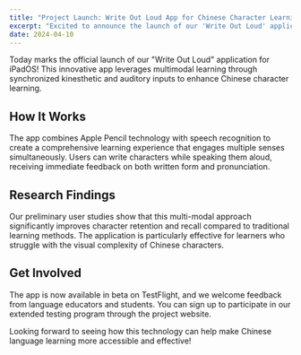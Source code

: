 ```yaml
---
title: "Project Launch: Write Out Loud App for Chinese Character Learning"
excerpt: "Excited to announce the launch of our 'Write Out Loud' application, a new multi-modal approach to learning Chinese characters."
date: 2024-04-10
---
```


Today marks the official launch of our "Write Out Loud" application for iPadOS! This innovative app leverages multimodal learning through synchronized kinesthetic and auditory inputs to enhance Chinese character learning.

## How It Works

The app combines Apple Pencil technology with speech recognition to create a comprehensive learning experience that engages multiple senses simultaneously. Users can write characters while speaking them aloud, receiving immediate feedback on both written form and pronunciation.

## Research Findings

Our preliminary user studies show that this multi-modal approach significantly improves character retention and recall compared to traditional learning methods. The application is particularly effective for learners who struggle with the visual complexity of Chinese characters.

## Get Involved

The app is now available in beta on TestFlight, and we welcome feedback from language educators and students. You can sign up to participate in our extended testing program through the project website.

Looking forward to seeing how this technology can help make Chinese language learning more accessible and effective! 
